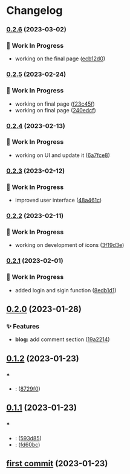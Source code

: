 # Changelog

### [0.2.6](https://github.com/subhrajitb123/Universal-Icon-Resourse/compare/v0.2.5...v0.2.6) (2023-03-02)


### 🚧 Work In Progress

* working on the final page ([ecb12d0](https://github.com/subhrajitb123/Universal-Icon-Resourse/commit/ecb12d017a8429694bfb1711d5bad0cbe799b1e9))

### [0.2.5](https://github.com/subhrajitb123/Universal-Icon-Resourse/compare/v0.2.4...v0.2.5) (2023-02-24)


### 🚧 Work In Progress

* working on final page ([f23c45f](https://github.com/subhrajitb123/Universal-Icon-Resourse/commit/f23c45f6b3e440ab5066252374edafc584dd779e))
* working on final page ([240edcf](https://github.com/subhrajitb123/Universal-Icon-Resourse/commit/240edcf03145adfa8ae42685278ab1fdfed4a619))

### [0.2.4](https://github.com/subhrajitb123/Universal-Icon-Resourse/compare/v0.2.3...v0.2.4) (2023-02-13)


### 🚧 Work In Progress

* working on UI and update it ([6a7fce8](https://github.com/subhrajitb123/Universal-Icon-Resourse/commit/6a7fce872e5ea4ae4bbb5386d3ba36b81466d49c))

### [0.2.3](https://github.com/subhrajitb123/Universal-Icon-Resourse/compare/v0.2.2...v0.2.3) (2023-02-12)


### 🚧 Work In Progress

* improved user interface ([48a461c](https://github.com/subhrajitb123/Universal-Icon-Resourse/commit/48a461c46a5cd8a04da0cceed537162cc6d5a3b3))

### [0.2.2](https://github.com/subhrajitb123/Universal-Icon-Resourse/compare/v0.2.1...v0.2.2) (2023-02-11)


### 🚧 Work In Progress

* working on development of icons ([3f19d3e](https://github.com/subhrajitb123/Universal-Icon-Resourse/commit/3f19d3efe5e7dfbf8abe55aeb8ecdaff6408772c))

### [0.2.1](https://github.com/subhrajitb123/Universal-Icon-Resourse/compare/v0.2.0...v0.2.1) (2023-02-01)


### 🚧 Work In Progress

* added login and sigin function ([8edb1d1](https://github.com/subhrajitb123/Universal-Icon-Resourse/commit/8edb1d10087dd559cf041b60f046298b0cefa589))

## [0.2.0](https://github.com/subhrajitb123/Universal-Icon-Resourse/compare/v0.1.2...v0.2.0) (2023-01-28)


### ✨ Features

* **blog:** add comment section ([19a2214](https://github.com/subhrajitb123/Universal-Icon-Resourse/commit/19a221481667830af1204173d8d98551fedf3623))

## [0.1.2](https://github.com/subhrajitb123/Universal-Icon-Resourse/compare/v0.1.2...0.1.1) (2023-01-23)
### *
* <wip>:<just a testing commit> ([8729f0](https://github.com/subhrajitb123/Universal-Icon-Resourse/commit/8729f0d7ca22409cee2e03941cf2625799e7093d))


## [0.1.1](https://github.com/subhrajitb123/Universal-Icon-Resourse/compare/v0.1.1...4ffd3f75de805f3d504a593420fddce333d29f5c) (2023-01-23)
### *
* <feat>:<first commit> ([593d85](https://github.com/subhrajitb123/Universal-Icon-Resourse/commit/593d85653cb7f3e88cd67f955d96a78bb9b1e696))
* <feat>:<first commit> ([fd60bc](https://github.com/subhrajitb123/Universal-Icon-Resourse/commit/fd60bc1b28324d52cd4d92b40a78fae3c6792f43))


## [first commit](https://github.com/subhrajitb123/Universal-Icon-Resourse/commit/4ffd3f75de805f3d504a593420fddce333d29f5c) (2023-01-23)